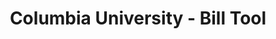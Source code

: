 ---
title: Columbia University - Bill Tool
imagetitle: columbia-bill-slideshow
categories: projects
img-preview: /assets/images/projects/columbia-bill/columbia-bill-slideshow/1.png
img-process: /assets/images/projects/columbia-bill/process/1.png
research: Roughly, there are 32,000 and more students enrolled at Columbia University that may need to see the total cost of their tuition. Couple that with the parents who are also concerned about the payment, then there is a hefty number of users that would generally want to calculate how much money they are paying to Columbia University. While I was interning at CCIT (Columbia College Information Technology), I was tasked to optimize their Bill Estimator Tool, and append an option for loans. 
tools: HTML5, SCSS, JavaScript
process: The general styling of the table did not need any changes, but I realized that there needs to be more interaction for the loan options. I consolidated the loans into a drop-down input which consists of four options. Selecting a loan would add an input text box above the drop-down input, where users can enter the value of the respective loan. If for some reason, the user wants to remove a certain loan, a delete button is attached to the right side, and on hover, the user would be notified that they can remove the said loan.
---